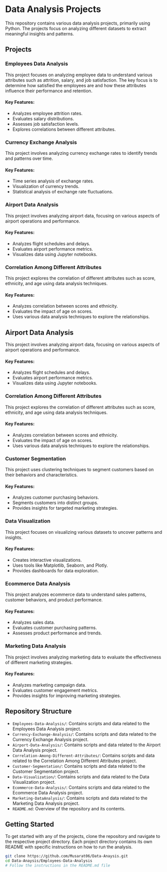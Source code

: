 # Data Analysis Projects

This repository contains various data analysis projects, primarily using Python. The projects focus on analyzing different datasets to extract meaningful insights and patterns.

## Projects

### Employees Data Analysis
This project focuses on analyzing employee data to understand various attributes such as attrition, salary, and job satisfaction. The key focus is to determine how satisfied the employees are and how these attributes influence their performance and retention.

#### Key Features:
- Analyzes employee attrition rates.
- Evaluates salary distributions.
- Assesses job satisfaction levels.
- Explores correlations between different attributes.

### Currency Exchange Analysis
This project involves analyzing currency exchange rates to identify trends and patterns over time. 

#### Key Features:
- Time series analysis of exchange rates.
- Visualization of currency trends.
- Statistical analysis of exchange rate fluctuations.

### Airport Data Analysis
This project involves analyzing airport data, focusing on various aspects of airport operations and performance.

#### Key Features:
- Analyzes flight schedules and delays.
- Evaluates airport performance metrics.
- Visualizes data using Jupyter notebooks.

### Correlation Among Different Attributes
This project explores the correlation of different attributes such as score, ethnicity, and age using data analysis techniques.

#### Key Features:
- Analyzes correlation between scores and ethnicity.
- Evaluates the impact of age on scores.
- Uses various data analysis techniques to explore the relationships.
## Airport Data Analysis
This project involves analyzing airport data, focusing on various aspects of airport operations and performance.

#### Key Features:
- Analyzes flight schedules and delays.
- Evaluates airport performance metrics.
- Visualizes data using Jupyter notebooks.

### Correlation Among Different Attributes
This project explores the correlation of different attributes such as score, ethnicity, and age using data analysis techniques.

#### Key Features:
- Analyzes correlation between scores and ethnicity.
- Evaluates the impact of age on scores.
- Uses various data analysis techniques to explore the relationships.

### Customer Segmentation
This project uses clustering techniques to segment customers based on their behaviors and characteristics.

#### Key Features:
- Analyzes customer purchasing behaviors.
- Segments customers into distinct groups.
- Provides insights for targeted marketing strategies.

### Data Visualization
This project focuses on visualizing various datasets to uncover patterns and insights.

#### Key Features:
- Creates interactive visualizations.
- Uses tools like Matplotlib, Seaborn, and Plotly.
- Provides dashboards for data exploration.

### Ecommerce Data Analysis
This project analyzes ecommerce data to understand sales patterns, customer behaviors, and product performance.

#### Key Features:
- Analyzes sales data.
- Evaluates customer purchasing patterns.
- Assesses product performance and trends.

### Marketing Data Analysis
This project involves analyzing marketing data to evaluate the effectiveness of different marketing strategies.

#### Key Features:
- Analyzes marketing campaign data.
- Evaluates customer engagement metrics.
- Provides insights for improving marketing strategies.

## Repository Structure
- `Employees-Data-Analysis/`: Contains scripts and data related to the Employees Data Analysis project.
- `Currency-Exchange-Analysis/`: Contains scripts and data related to the Currency Exchange Analysis project.
- `Airport-Data-Analysis/`: Contains scripts and data related to the Airport Data Analysis project.
- `Correlation-Among-Different-Attributes/`: Contains scripts and data related to the Correlation Among Different Attributes project.
- `Customer-Segmentation/`: Contains scripts and data related to the Customer Segmentation project.
- `Data-Visualization/`: Contains scripts and data related to the Data Visualization project.
- `Ecommerce-Data-Analysis/`: Contains scripts and data related to the Ecommerce Data Analysis project.
- `Marketing-DataAnalysis/`: Contains scripts and data related to the Marketing Data Analysis project.
- `README.md`: Overview of the repository and its contents.

## Getting Started
To get started with any of the projects, clone the repository and navigate to the respective project directory. Each project directory contains its own README with specific instructions on how to run the analysis.

```sh
git clone https://github.com/Musarat06/Data-Anaysis.git
cd Data-Anaysis/Employees-Data-Analysis
# Follow the instructions in the README.md file
